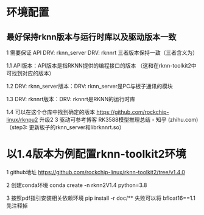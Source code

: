 #  环境配置
## 最好保持rknn版本与运行时库以及驱动版本一致
1 需要保证 API    DRV: rknn_server   DRV: rknnrt  三者版本保持一致（三者含义为）

1.1 API版本：API版本是指RKNN提供的编程接口的版本                     （这和在rknn-toolkit2中可找到对应的版本）

1.2 DRV: rknn_server版本：DRV: rknn_server是PC与板子通讯的模块    

1.3 DRV: rknnrt版本：DRV: rknnrt是RKNN的运行时库

1.4 可以在这个仓库中找到确定的版本  https://github.com/rockchip-linux/rknpu2 升级2 3 驱动可参考博客   RK3588模型推理总结 - 知乎 (zhihu.com)（step3: 更新板子的rknn_server和librknnrt.so）

# 以1.4版本为例配置rknn-toolkit2环境

1 github地址  https://github.com/rockchip-linux/rknn-toolkit2/tree/v1.4.0

2 创建conda环境 conda create -n rknn2V1.4 python=3.8

3 按照pdf指引安装相关依赖环境
    pip install -r doc/** 失败可以将   bfloat16==1.1先注释掉